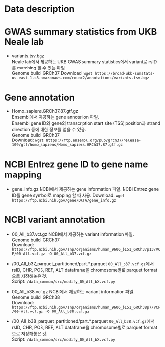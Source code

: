 # Data description

# GWAS summary statistics from UKB Neale lab

- variants.tsv.bgz  
    Neale lab에서 제공하는 UKB GWAS summary statistics에서 variant로 rsID를 matching 할 수 있는 파일.  
    Genome build: GRCh37
    Download: `wget https://broad-ukb-sumstats-us-east-1.s3.amazonaws.com/round2/annotations/variants.tsv.bgz`


# Gene annotation

- Homo_sapiens.GRCh37.87.gtf.gz  
    Ensembl에서 제공하는 gene annotation 파일.  
    Ensembl gene ID와 gene의 transcription start site (TSS) position과 strand direction 등에 대한 정보를 얻을 수 있음.  
    Genome build: GRCh37  
    Download: `wget https://ftp.ensembl.org/pub/grch37/release-109/gtf/homo_sapiens/Homo_sapiens.GRCh37.87.gtf.gz`


# NCBI Entrez gene ID to gene name mapping

- gene_info.gz
    NCBI에서 제공하는 gene information 파일.
    NCBI Entrez gene ID를 gene symbol로 mapping 할 때 사용.
    Download: `wget https://ftp.ncbi.nih.gov/gene/DATA/gene_info.gz`

# NCBI variant annotation

- 00_All_b37.vcf.gz
    NCBI에서 제공하는 variant information 파일.  
    Genome build: GRCh37  
    Download: `https://ftp.ncbi.nih.gov/snp/organisms/human_9606_b151_GRCh37p13/VCF/00-All.vcf.gz -O 00_All_b37.vcf.gz`

- /00_All_b37_parquet_partitioned/part.*.parquet
    `00_All_b37.vcf.gz`에서 rsID, CHR, POS, REF, ALT dataframe을 chromosome별로 parquet format으로 저장해놓은 것.   
    Script: `/data_common/src/modify_00_All_bX.vcf.py`

- 00_All_b38.vcf.gz
    NCBI에서 제공하는 variant information 파일.  
    Genome build: GRCh38  
    Download: `https://ftp.ncbi.nih.gov/snp/organisms/human_9606_b151_GRCh38p7/VCF/00-All.vcf.gz -O 00_All_b38.vcf.gz`

- /00_All_b38_parquet_partitioned/part.*.parquet
    `00_All_b38.vcf.gz`에서 rsID, CHR, POS, REF, ALT dataframe을 chromosome별로 parquet format으로 저장해놓은 것.   
    Script: `/data_common/src/modify_00_All_bX.vcf.py`


